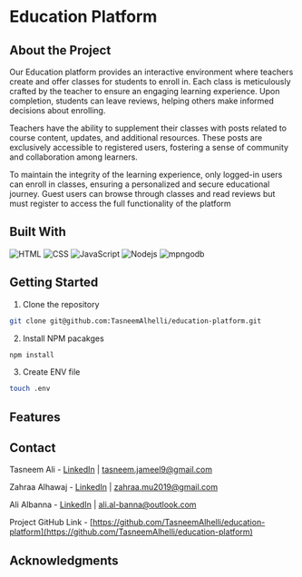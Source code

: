 # Education Platform

## About the Project

Our Education platform provides an interactive environment where teachers create and offer classes for students to enroll in. Each class is meticulously crafted by the teacher to ensure an engaging learning experience. Upon completion, students can leave reviews, helping others make informed decisions about enrolling.

Teachers have the ability to supplement their classes with posts related to course content, updates, and additional resources. These posts are exclusively accessible to registered users, fostering a sense of community and collaboration among learners.

To maintain the integrity of the learning experience, only logged-in users can enroll in classes, ensuring a personalized and secure educational journey. Guest users can browse through classes and read reviews but must register to access the full functionality of the platform

## Built With

![HTML][html]
![CSS][CSS]
![JavaScript][javascript]
![Nodejs][nodejs]
![mpngodb][mongodb]

## Getting Started

1. Clone the repository

```sh
git clone git@github.com:TasneemAlhelli/education-platform.git
```

2. Install NPM pacakges

```sh
npm install
```

3. Create ENV file

```sh
touch .env
```

## Features

## Contact

Tasneem Ali - [LinkedIn](https://www.linkedin.com/in/tasneem-jameel-ali/) | tasneem.jameel9@gmail.com

Zahraa Alhawaj - [LinkedIn]() | zahraa.mu2019@gmail.com

Ali Albanna - [LinkedIn]() | ali.al-banna@outlook.com

Project GitHub Link - [https://github.com/TasneemAlhelli/education-platform](https://github.com/TasneemAlhelli/education-platform)

## Acknowledgments

[html]: https://i.postimg.cc/HnKXf3Sh/Asset-3-8.png
[css]: https://i.postimg.cc/TYL4hsXh/Asset-6-8.png
[javascript]: https://i.postimg.cc/90jrTSnV/Asset-5-8.png
[nodejs]: https://i.postimg.cc/wvnDr04b/Asset-4-8.png
[mongodb]: https://i.postimg.cc/s2y66DGZ/Asset-9-8.png